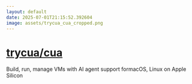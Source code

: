 ```yaml
---
layout: default
date: 2025-07-01T21:15:52.392604
image: assets/trycua_cua_cropped.png
---
```


# [trycua/cua](https://github.com/trycua/cua)

Build, run, manage VMs with AI agent support formacOS, Linux on Apple Silicon
